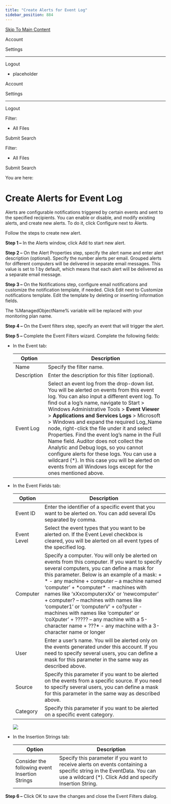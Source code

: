 ```yaml
---
title: "Create Alerts for Event Log"
sidebar_position: 884
---
```


[Skip To Main Content](#)

Account

Settings

---

Logout

* placeholder

Account

Settings

---

Logout

Filter: 

* All Files

Submit Search

Filter: 

* All Files

Submit Search

You are here:

# Create Alerts for Event Log

Alerts are configurable notifications triggered by certain events and sent to the specified recipients. You can enable or disable, and modify existing alerts, and create new alerts. To do it, click Configure next to Alerts.

Follow the steps to create new alert.

**Step 1 –** In the Alerts window, click Add to start new alert.

**Step 2 –** On the Alert Properties step, specify the alert name and enter alert description (optional). Specify the number alerts per email. Grouped alerts for different computers will be delivered in separate email messages. This value is set to 1 by default, which means that each alert will be delivered as a separate email message.

**Step 3 –** On the Notifications step, configure email notifications and customize the notification template, if needed. Click Edit next to Customize notifications template. Edit the template by deleting or inserting information fields.

The %ManagedObjectName% variable will be replaced with your monitoring plan name.

**Step 4 –** On the Event filters step, specify an event that will trigger the alert.

**Step 5 –** Complete the Event Filters wizard. Complete the following fields:

* In the Event tab:

  | Option | Description |
  | --- | --- |
  | Name | Specify the filter name. |
  | Description | Enter the description for this filter (optional). |
  | Event Log | Select an event log from the drop-down list. You will be alerted on events from this event log. You can also input a different event log.  To find out a log’s name, navigate to Start \> Windows Administrative Tools \> **Event Viewer** \> **Applications and Services Logs** \> Microsoft \> Windows and expand the required Log_Name node, right-click the file under it and select Properties. Find the event log’s name in the Full Name field.  Auditor does not collect the Analytic and Debug logs, so you cannot configure alerts for these logs.  You can use a wildcard (\*). In this case you will be alerted on events from all Windows logs except for the ones mentioned above. |
* In the Event Fields tab:

  | Option | Description |
  | --- | --- |
  | Event ID | Enter the identifier of a specific event that you want to be alerted on. You can add several IDs separated by comma. |
  | Event Level | Select the event types that you want to be alerted on. If the Event Level checkbox is cleared, you will be alerted on all event types of the specified log. |
  | Computer | Specify a computer. You will only be alerted on events from this computer.  If you want to specify several computers, you can define a mask for this parameter. Below is an example of a mask:  + \* - any machine + computer – a machine named ‘computer’ + \*computer\* - machines with names like ‘xXxcomputerxXx’ or ‘newcomputer’ + computer? – machines with names like ‘computer1’ or ‘computerV’ + co?puter - machines with names like ‘computer’ or ‘coXputer’ + ????? – any machine with a 5-character name + ???\* - any machine with a 3-character name or longer |
  | User | Enter a user’s name. You will be alerted only on the events generated under this account.  If you need to specify several users, you can define a mask for this parameter in the same way as described above. |
  | Source | Specify this parameter if you want to be alerted on the events from a specific source.  If you need to specify several users, you can define a mask for this parameter in the same way as described above. |
  | Category | Specify this parameter if you want to be alerted on a specific event category. |

  ![](../static/img/Auditor/Images/Auditor/Alerts/EventFilters.png)
* In the Insertion Strings tab:

  | Option | Description |
  | --- | --- |
  | Consider the following event Insertion Strings | Specify this parameter if you want to receive alerts on events containing a specific string in the EventData. You can use a wildcard (\*). Click Add and specify Insertion String. |

**Step 6 –** Click OK to save the changes and close the Event Filters dialog.